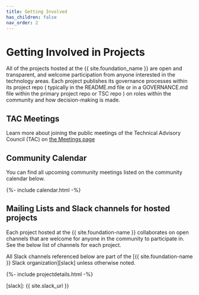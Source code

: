 ```yaml
---
title: Getting Involved
has_children: false
nav_order: 2
---
```


# Getting Involved in Projects

All of the projects hosted at the {{ site.foundation_name }} are open and
transparent, and welcome participation from anyone interested in the technology
areas. Each project publishes its governance processes within its project repo (
typically in the README.md file or in a GOVERNANCE.md file within the primary
project repo or TSC repo ) on roles within the community and how decision-making
is made.

## TAC Meetings

Learn more about joining the public meetings of the Technical Advisory Council
(TAC) on [the Meetings page](/meetings)

## Community Calendar

You can find all upcoming community meetings listed on the community calendar
below.

{%- include calendar.html -%}

## Mailing Lists and Slack channels for hosted projects

Each project hosted at the {{ site.foundation-name }} collaborates on open channels
that are welcome for anyone in the community to participate in. See the below
list of channels for each project.

All Slack channels referenced below are part of the [{{ site.foundation-name }}
Slack organization][slack] unless otherwise noted.

{%- include projectdetails.html -%}

[slack]: {{ site.slack_url }}
